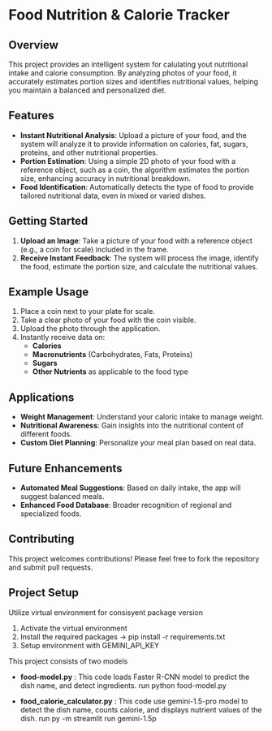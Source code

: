 # Food Nutrition & Calorie Tracker

## Overview

This project provides an intelligent system for calulating yout nutritional intake and calorie consumption. By analyzing photos of your food, it accurately estimates portion sizes and identifies nutritional values, helping you maintain a balanced and personalized diet.

## Features

- **Instant Nutritional Analysis**: Upload a picture of your food, and the system will analyze it to provide information on calories, fat, sugars, proteins, and other nutritional properties.
- **Portion Estimation**: Using a simple 2D photo of your food with a reference object, such as a coin, the algorithm estimates the portion size, enhancing accuracy in nutritional breakdown.
- **Food Identification**: Automatically detects the type of food to provide tailored nutritional data, even in mixed or varied dishes.

## Getting Started

1. **Upload an Image**: Take a picture of your food with a reference object (e.g., a coin for scale) included in the frame.
2. **Receive Instant Feedback**: The system will process the image, identify the food, estimate the portion size, and calculate the nutritional values.

## Example Usage

1. Place a coin next to your plate for scale.
2. Take a clear photo of your food with the coin visible.
3. Upload the photo through the application.
4. Instantly receive data on:
   - **Calories**
   - **Macronutrients** (Carbohydrates, Fats, Proteins)
   - **Sugars**
   - **Other Nutrients** as applicable to the food type

## Applications

- **Weight Management**: Understand your caloric intake to manage weight.
- **Nutritional Awareness**: Gain insights into the nutritional content of different foods.
- **Custom Diet Planning**: Personalize your meal plan based on real data.

## Future Enhancements

- **Automated Meal Suggestions**: Based on daily intake, the app will suggest balanced meals.
- **Enhanced Food Database**: Broader recognition of regional and specialized foods.

## Contributing

This project welcomes contributions! Please feel free to fork the repository and submit pull requests.

 ## Project Setup
 Utilize virtual environment for consisyent package version

 1. Activate the virtual environment 
 2. Install the required packages -> pip install -r requirements.txt
 3. Setup environment with GEMINI_API_KEY
 
 This project consists of two models
 - **food-model.py** : This code loads Faster R-CNN model to predict the dish name, and detect ingredients.
 run python food-model.py

 - **food_calorie_calculator.py** : This code use gemini-1.5-pro model to detect the dish name, counts calorie, and displays nutrient values of the dish. 
  run py -m streamlit run gemini-1.5p


